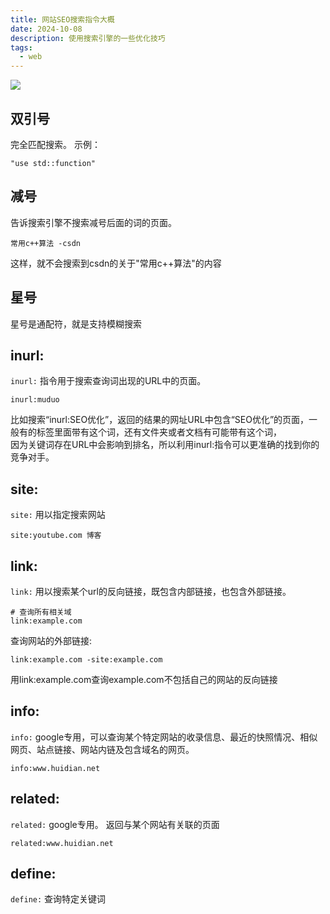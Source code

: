 ```yaml
---
title: 网站SEO搜索指令大概
date: 2024-10-08
description: 使用搜索引擎的一些优化技巧
tags:
  - web
---
```


![](/static/life_pics/girl_blue_sea_2.jpg)

## 双引号
完全匹配搜索。
示例：
```
"use std::function"
```


## 减号
告诉搜索引擎不搜索减号后面的词的页面。
```
常用c++算法 -csdn
```
这样，就不会搜索到csdn的关于"常用c++算法"的内容


## 星号
星号是通配符，就是支持模糊搜索


## inurl:
`inurl:` 指令用于搜索查询词出现的URL中的页面。
```
inurl:muduo
```
比如搜索“inurl:SEO优化”，返回的结果的网址URL中包含“SEO优化”的页面，一般有的标签里面带有这个词，还有文件夹或者文档有可能带有这个词，  
因为关键词存在URL中会影响到排名，所以利用inurl:指令可以更准确的找到你的竞争对手。


## site:
`site:` 用以指定搜索网站
```
site:youtube.com 博客
```


## link:
`link:` 用以搜索某个url的反向链接，既包含内部链接，也包含外部链接。
```
# 查询所有相关域
link:example.com

```

查询网站的外部链接:
```
link:example.com -site:example.com
```
用link:example.com查询example.com不包括自己的网站的反向链接



## info:
`info:` google专用，可以查询某个特定网站的收录信息、最近的快照情况、相似网页、站点链接、网站内链及包含域名的网页。
```
info:www.huidian.net
```


## related:
`related:` google专用。
返回与某个网站有关联的页面
```
related:www.huidian.net
```


## define:
`define:` 查询特定关键词